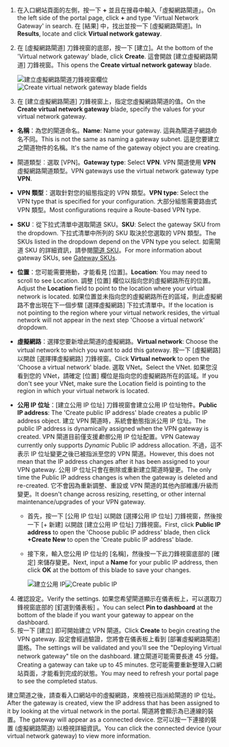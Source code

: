 1. <span data-ttu-id="9c758-101">在入口網站頁面的左側，按一下 **+** 並且在搜尋中輸入「虛擬網路閘道」。</span><span class="sxs-lookup"><span data-stu-id="9c758-101">On the left side of the portal page, click **+** and type 'Virtual Network Gateway' in search.</span></span> <span data-ttu-id="9c758-102">在 [結果] 中，找出並按一下 [虛擬網路閘道]。</span><span class="sxs-lookup"><span data-stu-id="9c758-102">In **Results**, locate and click **Virtual network gateway**.</span></span>
2. <span data-ttu-id="9c758-103">在 [虛擬網路閘道] 刀鋒視窗的底部，按一下 [建立]。</span><span class="sxs-lookup"><span data-stu-id="9c758-103">At the bottom of the 'Virtual network gateway' blade, click **Create**.</span></span> <span data-ttu-id="9c758-104">這會開啟 [建立虛擬網路閘道] 刀鋒視窗。</span><span class="sxs-lookup"><span data-stu-id="9c758-104">This opens the **Create virtual network gateway** blade.</span></span>

    <span data-ttu-id="9c758-105">![建立虛擬網路閘道刀鋒視窗欄位](./media/vpn-gateway-add-gw-s2s-rm-portal-include/vnet_gw.png "新增閘道")</span><span class="sxs-lookup"><span data-stu-id="9c758-105">![Create virtual network gateway blade fields](./media/vpn-gateway-add-gw-s2s-rm-portal-include/vnet_gw.png "New gateway")</span></span>

3. <span data-ttu-id="9c758-106">在 [建立虛擬網路閘道] 刀鋒視窗上，指定您虛擬網路閘道的值。</span><span class="sxs-lookup"><span data-stu-id="9c758-106">On the **Create virtual network gateway** blade, specify the values for your virtual network gateway.</span></span>

  - <span data-ttu-id="9c758-107">**名稱**：為您的閘道命名。</span><span class="sxs-lookup"><span data-stu-id="9c758-107">**Name**: Name your gateway.</span></span> <span data-ttu-id="9c758-108">這與為閘道子網路命名不同。</span><span class="sxs-lookup"><span data-stu-id="9c758-108">This is not the same as naming a gateway subnet.</span></span> <span data-ttu-id="9c758-109">這是您要建立之閘道物件的名稱。</span><span class="sxs-lookup"><span data-stu-id="9c758-109">It's the name of the gateway object you are creating.</span></span>
  - <span data-ttu-id="9c758-110">閘道類型︰選取 [VPN]。</span><span class="sxs-lookup"><span data-stu-id="9c758-110">**Gateway type**: Select **VPN**.</span></span> <span data-ttu-id="9c758-111">VPN 閘道使用 **VPN** 虛擬網路閘道類型。</span><span class="sxs-lookup"><span data-stu-id="9c758-111">VPN gateways use the virtual network gateway type **VPN**.</span></span> 
  - <span data-ttu-id="9c758-112">**VPN 類型**：選取針對您的組態指定的 VPN 類型。</span><span class="sxs-lookup"><span data-stu-id="9c758-112">**VPN type**: Select the VPN type that is specified for your configuration.</span></span> <span data-ttu-id="9c758-113">大部分組態需要路由式 VPN 類型。</span><span class="sxs-lookup"><span data-stu-id="9c758-113">Most configurations require a Route-based VPN type.</span></span>
  - <span data-ttu-id="9c758-114">**SKU**︰從下拉式清單中選取閘道 SKU。</span><span class="sxs-lookup"><span data-stu-id="9c758-114">**SKU**: Select the gateway SKU from the dropdown.</span></span> <span data-ttu-id="9c758-115">下拉式清單中所列的 SKU 取決於您選取的 VPN 類型。</span><span class="sxs-lookup"><span data-stu-id="9c758-115">The SKUs listed in the dropdown depend on the VPN type you select.</span></span> <span data-ttu-id="9c758-116">如需閘道 SKU 的詳細資訊，請參閱[閘道 SKU](../articles/vpn-gateway/vpn-gateway-about-vpn-gateway-settings.md#gwsku)。</span><span class="sxs-lookup"><span data-stu-id="9c758-116">For more information about gateway SKUs, see [Gateway SKUs](../articles/vpn-gateway/vpn-gateway-about-vpn-gateway-settings.md#gwsku).</span></span>
  - <span data-ttu-id="9c758-117">**位置**：您可能需要捲動，才能看見 [位置]。</span><span class="sxs-lookup"><span data-stu-id="9c758-117">**Location**: You may need to scroll to see Location.</span></span> <span data-ttu-id="9c758-118">調整 [位置]  欄位以指向您的虛擬網路所在的位置。</span><span class="sxs-lookup"><span data-stu-id="9c758-118">Adjust the **Location** field to point to the location where your virtual network is located.</span></span> <span data-ttu-id="9c758-119">如果位置並未指向您的虛擬網路所在的區域，則此虛擬網路不會出現在下一個步驟 [選擇虛擬網路] 下拉式清單中。</span><span class="sxs-lookup"><span data-stu-id="9c758-119">If the location is not pointing to the region where your virtual network resides, the virtual network will not appear in the next step 'Choose a virtual network' dropdown.</span></span>
  - <span data-ttu-id="9c758-120">**虛擬網路**：選擇您要新增此閘道的虛擬網路。</span><span class="sxs-lookup"><span data-stu-id="9c758-120">**Virtual network**: Choose the virtual network to which you want to add this gateway.</span></span> <span data-ttu-id="9c758-121">按一下 [虛擬網路] 以開啟 [選擇擇虛擬網路] 刀鋒視窗。</span><span class="sxs-lookup"><span data-stu-id="9c758-121">Click **Virtual network** to open the 'Choose a virtual network' blade.</span></span> <span data-ttu-id="9c758-122">選取 VNet。</span><span class="sxs-lookup"><span data-stu-id="9c758-122">Select the VNet.</span></span> <span data-ttu-id="9c758-123">如果您沒看到您的 VNet，請確定 [位置] 欄位是指向您的虛擬網路所在的區域。</span><span class="sxs-lookup"><span data-stu-id="9c758-123">If you don't see your VNet, make sure the Location field is pointing to the region in which your virtual network is located.</span></span>
  - <span data-ttu-id="9c758-124">**公用 IP 位址**：[建立公用 IP 位址] 刀鋒視窗會建立公用 IP 位址物件。</span><span class="sxs-lookup"><span data-stu-id="9c758-124">**Public IP address**: The 'Create public IP address' blade creates a public IP address object.</span></span> <span data-ttu-id="9c758-125">建立 VPN 閘道時，系統會動態指派公用 IP 位址。</span><span class="sxs-lookup"><span data-stu-id="9c758-125">The public IP address is dynamically assigned when the VPN gateway is created.</span></span> <span data-ttu-id="9c758-126">VPN 閘道目前僅支援*動態*公用 IP 位址配置。</span><span class="sxs-lookup"><span data-stu-id="9c758-126">VPN Gateway currently only supports *Dynamic* Public IP address allocation.</span></span> <span data-ttu-id="9c758-127">不過，這不表示 IP 位址變更之後已被指派至您的 VPN 閘道。</span><span class="sxs-lookup"><span data-stu-id="9c758-127">However, this does not mean that the IP address changes after it has been assigned to your VPN gateway.</span></span> <span data-ttu-id="9c758-128">公用 IP 位址只會在刪除或重新建立閘道時變更。</span><span class="sxs-lookup"><span data-stu-id="9c758-128">The only time the Public IP address changes is when the gateway is deleted and re-created.</span></span> <span data-ttu-id="9c758-129">它不會因為重新調整、重設或 VPN 閘道的其他內部維護/升級而變更。</span><span class="sxs-lookup"><span data-stu-id="9c758-129">It doesn't change across resizing, resetting, or other internal maintenance/upgrades of your VPN gateway.</span></span>

    - <span data-ttu-id="9c758-130">首先，按一下 [公用 IP 位址] 以開啟 [選擇公用 IP 位址] 刀鋒視窗，然後按一下 [+ 新建] 以開啟 [建立公用 IP 位址] 刀鋒視窗。</span><span class="sxs-lookup"><span data-stu-id="9c758-130">First, click **Public IP address** to open the 'Choose public IP address' blade, then click **+Create New** to open the 'Create public IP address' blade.</span></span>
    - <span data-ttu-id="9c758-131">接下來，輸入您公用 IP 位址的 [名稱]，然後按一下此刀鋒視窗底部的 [確定] 來儲存變更。</span><span class="sxs-lookup"><span data-stu-id="9c758-131">Next, input a **Name** for your public IP address, then click **OK** at the bottom of this blade to save your changes.</span></span>

      <span data-ttu-id="9c758-132">![建立公用 IP](./media/vpn-gateway-add-gw-s2s-rm-portal-include/pip.png "建立 PIP")</span><span class="sxs-lookup"><span data-stu-id="9c758-132">![Create public IP](./media/vpn-gateway-add-gw-s2s-rm-portal-include/pip.png "Create PIP")</span></span>

4. <span data-ttu-id="9c758-133">確認設定。</span><span class="sxs-lookup"><span data-stu-id="9c758-133">Verify the settings.</span></span> <span data-ttu-id="9c758-134">如果您希望閘道顯示在儀表板上，可以選取刀鋒視窗底部的 [釘選到儀表板]  。</span><span class="sxs-lookup"><span data-stu-id="9c758-134">You can select **Pin to dashboard** at the bottom of the blade if you want your gateway to appear on the dashboard.</span></span> 
5. <span data-ttu-id="9c758-135">按一下 [建立]  即可開始建立 VPN 閘道。</span><span class="sxs-lookup"><span data-stu-id="9c758-135">Click **Create** to begin creating the VPN gateway.</span></span> <span data-ttu-id="9c758-136">設定會經過驗證，您將會在儀表板上看到 [部署虛擬網路閘道] 圖格。</span><span class="sxs-lookup"><span data-stu-id="9c758-136">The settings will be validated and you'll see the "Deploying Virtual network gateway" tile on the dashboard.</span></span> <span data-ttu-id="9c758-137">建立閘道可能需要長達 45 分鐘。</span><span class="sxs-lookup"><span data-stu-id="9c758-137">Creating a gateway can take up to 45 minutes.</span></span> <span data-ttu-id="9c758-138">您可能需要重新整理入口網站頁面，才能看到完成的狀態。</span><span class="sxs-lookup"><span data-stu-id="9c758-138">You may need to refresh your portal page to see the completed status.</span></span>

<span data-ttu-id="9c758-139">建立閘道之後，請查看入口網站中的虛擬網路，來檢視已指派給閘道的 IP 位址。</span><span class="sxs-lookup"><span data-stu-id="9c758-139">After the gateway is created, view the IP address that has been assigned to it by looking at the virtual network in the portal.</span></span> <span data-ttu-id="9c758-140">閘道將會顯示為已連線的裝置。</span><span class="sxs-lookup"><span data-stu-id="9c758-140">The gateway will appear as a connected device.</span></span> <span data-ttu-id="9c758-141">您可以按一下連接的裝置 (虛擬網路閘道) 以檢視詳細資訊。</span><span class="sxs-lookup"><span data-stu-id="9c758-141">You can click the connected device (your virtual network gateway) to view more information.</span></span>